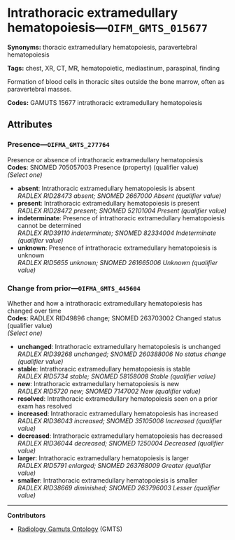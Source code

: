 # Intrathoracic extramedullary hematopoiesis—`OIFM_GMTS_015677`

**Synonyms:** thoracic extramedullary hematopoiesis, paravertebral hematopoiesis

**Tags:** chest, XR, CT, MR, hematopoietic, mediastinum, paraspinal, finding

Formation of blood cells in thoracic sites outside the bone marrow, often as paravertebral masses.

**Codes:** GAMUTS 15677 intrathoracic extramedullary hematopoiesis

## Attributes

### Presence—`OIFMA_GMTS_277764`

Presence or absence of intrathoracic extramedullary hematopoiesis  
**Codes**: SNOMED 705057003 Presence (property) (qualifier value)  
*(Select one)*

- **absent**: Intrathoracic extramedullary hematopoiesis is absent  
_RADLEX RID28473 absent; SNOMED 2667000 Absent (qualifier value)_
- **present**: Intrathoracic extramedullary hematopoiesis is present  
_RADLEX RID28472 present; SNOMED 52101004 Present (qualifier value)_
- **indeterminate**: Presence of intrathoracic extramedullary hematopoiesis cannot be determined  
_RADLEX RID39110 indeterminate; SNOMED 82334004 Indeterminate (qualifier value)_
- **unknown**: Presence of intrathoracic extramedullary hematopoiesis is unknown  
_RADLEX RID5655 unknown; SNOMED 261665006 Unknown (qualifier value)_

### Change from prior—`OIFMA_GMTS_445604`

Whether and how a intrathoracic extramedullary hematopoiesis has changed over time  
**Codes**: RADLEX RID49896 change; SNOMED 263703002 Changed status (qualifier value)  
*(Select one)*

- **unchanged**: Intrathoracic extramedullary hematopoiesis is unchanged  
_RADLEX RID39268 unchanged; SNOMED 260388006 No status change (qualifier value)_
- **stable**: Intrathoracic extramedullary hematopoiesis is stable  
_RADLEX RID5734 stable; SNOMED 58158008 Stable (qualifier value)_
- **new**: Intrathoracic extramedullary hematopoiesis is new  
_RADLEX RID5720 new; SNOMED 7147002 New (qualifier value)_
- **resolved**: Intrathoracic extramedullary hematopoiesis seen on a prior exam has resolved  
- **increased**: Intrathoracic extramedullary hematopoiesis has increased  
_RADLEX RID36043 increased; SNOMED 35105006 Increased (qualifier value)_
- **decreased**: Intrathoracic extramedullary hematopoiesis has decreased  
_RADLEX RID36044 decreased; SNOMED 1250004 Decreased (qualifier value)_
- **larger**: Intrathoracic extramedullary hematopoiesis is larger  
_RADLEX RID5791 enlarged; SNOMED 263768009 Greater (qualifier value)_
- **smaller**: Intrathoracic extramedullary hematopoiesis is smaller  
_RADLEX RID38669 diminished; SNOMED 263796003 Lesser (qualifier value)_

---

**Contributors**

- [Radiology Gamuts Ontology](https://gamuts.net/) (GMTS)